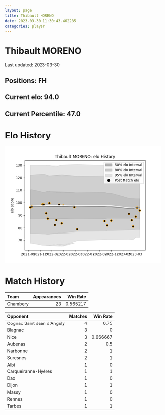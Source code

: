 ```yaml
---  
layout: page  
title: Thibault MORENO  
date: 2023-03-30 11:30:43.462285  
categories: player  
---
```

# Thibault MORENO


Last updated: 2023-03-30
## Positions: FH

## Current elo: 94.0

## Current Percentile: 47.0

# Elo History


![elo history](history_ThibaultMORENO.png)
# Match History


| Team     |   Appearances |   Win Rate |
|:---------|--------------:|-----------:|
| Chambery |            23 |   0.565217 |

| Opponent                   |   Matches |   Win Rate |
|:---------------------------|----------:|-----------:|
| Cognac Saint Jean d'Angély |         4 |   0.75     |
| Blagnac                    |         3 |   0        |
| Nice                       |         3 |   0.666667 |
| Aubenas                    |         2 |   0.5      |
| Narbonne                   |         2 |   1        |
| Suresnes                   |         2 |   1        |
| Albi                       |         1 |   0        |
| Carqueiranne-Hyères        |         1 |   1        |
| Dax                        |         1 |   0        |
| Dijon                      |         1 |   1        |
| Massy                      |         1 |   0        |
| Rennes                     |         1 |   0        |
| Tarbes                     |         1 |   1        |